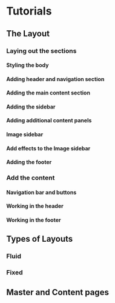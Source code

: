 # Tutorials

## The Layout

### Laying out the sections
#### Styling the body
#### Adding header and navigation section
#### Adding the main content section
#### Adding the sidebar
#### Adding additional content panels
#### Image sidebar
#### Add effects to the Image sidebar
#### Adding the footer

### Add the content
#### Navigation bar and buttons
#### Working in the header
#### Working in the footer


## Types of Layouts

### Fluid

### Fixed



## Master and Content pages
